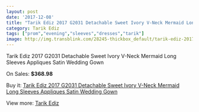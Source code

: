 ```yaml
---
layout: post
date: '2017-12-08'
title: "Tarik Ediz 2017 G2031 Detachable Sweet Ivory V-Neck Mermaid Long Sleeves Appliques Satin Wedding Gown"
category: Tarik Ediz
tags: ["prom","evening","sleeves","dresses","tarik"]
image: http://img.transblink.com/28245-thickbox_default/tarik-ediz-2017-g2031-detachable-sweet-ivory-v-neck-mermaid-long-sleeves-appliques-satin-wedding-gown.jpg
---
```

Tarik Ediz 2017 G2031 Detachable Sweet Ivory V-Neck Mermaid Long Sleeves Appliques Satin Wedding Gown

On Sales: **$368.98**
<a href="https://www.transblink.com/en/tarik-ediz/9241-tarik-ediz-2017-g2031-detachable-sweet-ivory-v-neck-mermaid-long-sleeves-appliques-satin-wedding-gown.html"><amp-img layout="responsive" width="600" height="600" src="//img.transblink.com/28245-thickbox_default/tarik-ediz-2017-g2031-detachable-sweet-ivory-v-neck-mermaid-long-sleeves-appliques-satin-wedding-gown.jpg" alt="Tarik Ediz 2017 G2031 Detachable Sweet Ivory V-Neck Mermaid Long Sleeves Appliques Satin Wedding Gown 0" /></a>
<a href="https://www.transblink.com/en/tarik-ediz/9241-tarik-ediz-2017-g2031-detachable-sweet-ivory-v-neck-mermaid-long-sleeves-appliques-satin-wedding-gown.html"><amp-img layout="responsive" width="600" height="600" src="//img.transblink.com/28247-thickbox_default/tarik-ediz-2017-g2031-detachable-sweet-ivory-v-neck-mermaid-long-sleeves-appliques-satin-wedding-gown.jpg" alt="Tarik Ediz 2017 G2031 Detachable Sweet Ivory V-Neck Mermaid Long Sleeves Appliques Satin Wedding Gown 1" /></a>
<a href="https://www.transblink.com/en/tarik-ediz/9241-tarik-ediz-2017-g2031-detachable-sweet-ivory-v-neck-mermaid-long-sleeves-appliques-satin-wedding-gown.html"><amp-img layout="responsive" width="600" height="600" src="//img.transblink.com/28246-thickbox_default/tarik-ediz-2017-g2031-detachable-sweet-ivory-v-neck-mermaid-long-sleeves-appliques-satin-wedding-gown.jpg" alt="Tarik Ediz 2017 G2031 Detachable Sweet Ivory V-Neck Mermaid Long Sleeves Appliques Satin Wedding Gown 2" /></a>

Buy it: [Tarik Ediz 2017 G2031 Detachable Sweet Ivory V-Neck Mermaid Long Sleeves Appliques Satin Wedding Gown](https://www.transblink.com/en/tarik-ediz/9241-tarik-ediz-2017-g2031-detachable-sweet-ivory-v-neck-mermaid-long-sleeves-appliques-satin-wedding-gown.html "Tarik Ediz 2017 G2031 Detachable Sweet Ivory V-Neck Mermaid Long Sleeves Appliques Satin Wedding Gown")

View more: [Tarik Ediz](https://www.transblink.com/en/80-tarik-ediz "Tarik Ediz")